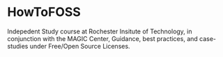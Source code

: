 HowToFOSS
=========

Indepedent Study course at Rochester Insitute of Technology, in conjunction with the MAGIC Center, Guidance, best practices, and case-studies under Free/Open Source Licenses.
